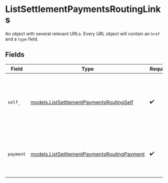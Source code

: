 # ListSettlementPaymentsRoutingLinks

An object with several relevant URLs. Every URL object will contain an `href` and a `type` field.


## Fields

| Field                                                                                            | Type                                                                                             | Required                                                                                         | Description                                                                                      |
| ------------------------------------------------------------------------------------------------ | ------------------------------------------------------------------------------------------------ | ------------------------------------------------------------------------------------------------ | ------------------------------------------------------------------------------------------------ |
| `self_`                                                                                          | [models.ListSettlementPaymentsRoutingSelf](../models/listsettlementpaymentsroutingself.md)       | :heavy_check_mark:                                                                               | In v2 endpoints, URLs are commonly represented as objects with an `href` and `type` field.       |
| `payment`                                                                                        | [models.ListSettlementPaymentsRoutingPayment](../models/listsettlementpaymentsroutingpayment.md) | :heavy_check_mark:                                                                               | The API resource URL of the [payment](get-payment) that belong to this route.                    |